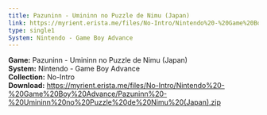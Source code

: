 ```yaml
---
title: Pazuninn - Umininn no Puzzle de Nimu (Japan)
link: https://myrient.erista.me/files/No-Intro/Nintendo%20-%20Game%20Boy%20Advance/Pazuninn%20-%20Umininn%20no%20Puzzle%20de%20Nimu%20(Japan).zip
type: single1
System: Nintendo - Game Boy Advance
---
```

<b>Game:</b> Pazuninn - Umininn no Puzzle de Nimu (Japan)<br>
<b>System:</b> Nintendo - Game Boy Advance<br>
<b>Collection:</b> No-Intro<br>
<b>Download:</b> https://myrient.erista.me/files/No-Intro/Nintendo%20-%20Game%20Boy%20Advance/Pazuninn%20-%20Umininn%20no%20Puzzle%20de%20Nimu%20(Japan).zip